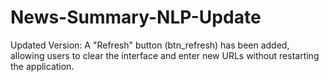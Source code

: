 # News-Summary-NLP-Update
Updated Version: A "Refresh" button (btn_refresh) has been added, allowing users to clear the interface and enter new URLs without restarting the application.

